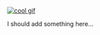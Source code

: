 <p dir="auto"><a target="_blank" rel="noopener noreferrer" href="https://camo.githubusercontent.com/c4cc8fb0f0c06f0057640b46aab87e483f54e913fdbf52c9ee690c8204c52b44/68747470733a2f2f6769746875622e6769746875626173736574732e636f6d2f696d616765732f6d6f6e612d776869737065722e676966"><img src="https://cdn.dribbble.com/users/1396703/screenshots/3952983/pixel-goust-2.gif" alt="cool gif" data-animated-image="" data-canonical-src="https://cdn.dribbble.com/users/1396703/screenshots/3952983/pixel-goust-2.gif" style="max-width: 50%;"></a></p>
<p dir="auto">I should add something here...</p>
